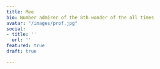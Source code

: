 ```yaml
---
title: Mee
bio: Number admirer of the 8th wonder of the all times
avatar: "/images/prof.jpg"
social:
- title: ''
  url: ''
featured: true
draft: true

---
```


